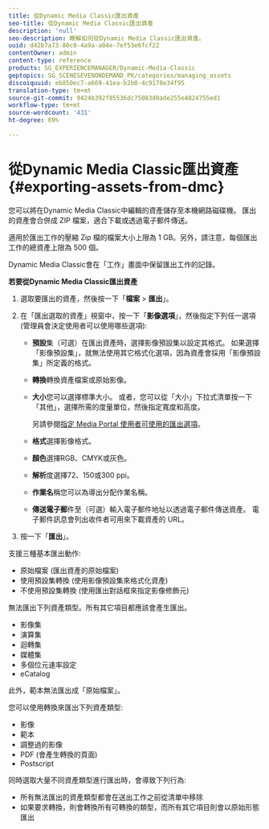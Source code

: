 ```yaml
---
title: 從Dynamic Media Classic匯出資產
seo-title: 從Dynamic Media Classic匯出資產
description: 'null'
seo-description: 瞭解如何從Dynamic Media Classic匯出資產。
uuid: d42b7a73-80c0-4a9a-a04e-7ef53e6fcf22
contentOwner: admin
content-type: reference
products: SG_EXPERIENCEMANAGER/Dynamic-Media-Classic
geptopics: SG_SCENESEVENONDEMAND_PK/categories/managing_assets
discoiquuid: eb850ec7-a669-41ea-b2b0-4c9178e34f95
translation-type: tm+mt
source-git-commit: 9424b392f85536dc75083d0ade255e4824755ed1
workflow-type: tm+mt
source-wordcount: '431'
ht-degree: 69%

---
```



# 從Dynamic Media Classic匯出資產{#exporting-assets-from-dmc}

您可以將在Dynamic Media Classic中編輯的資產儲存至本機網路磁碟機。 匯出的資產會合併成 ZIP 檔案，適合下載或透過電子郵件傳送。

適用於匯出工作的壓縮 Zip 檔的檔案大小上限為 1 GB。另外，請注意，每個匯出工作的總資產上限為 500 個。

Dynamic Media Classic會在「工作」畫面中保留匯出工作的記錄。

**若要從Dynamic Media Classic匯出資產**

1. 選取要匯出的資產，然後按一下「**檔案** > **匯出**」。
1. 在「匯出選取的資產」視窗中，按一下「**影像選項**」，然後指定下列任一選項 (管理員會決定使用者可以使用哪些選項):

   * **預設**&#x200B;集（可選）在匯出資產時，選擇影像預設集以設定其格式。 如果選擇「影像預設集」，就無法使用其它格式化選項，因為資產會採用「影像預設集」所定義的格式。

   * **轉換**&#x200B;轉換資產檔案或原始影像。

   * **大小**&#x200B;您可以選擇標準大小。 或者，您可以從「大小」下拉式清單按一下「其他」，選擇所需的度量單位，然後指定寬度和高度。

      另請參閱[指定 Media Portal 使用者可使用的匯出選項](specifying-export-options-available-media.md#specifying_export_options_available_to_media_portal_users)。

   * **格式**&#x200B;選擇影像格式。

   * **顏色**&#x200B;選擇RGB、CMYK或灰色。

   * **解析**&#x200B;度選擇72、150或300 ppi。

   * **作業名**&#x200B;稱您可以為導出分配作業名稱。

   * **傳送電子郵**&#x200B;件至（可選）輸入電子郵件地址以透過電子郵件傳送資產。 電子郵件訊息會列出收件者可用來下載資產的 URL。

1. 按一下「**匯出**」。

支援三種基本匯出動作:

* 原始檔案 (匯出資產的原始檔案)
* 使用預設集轉換 (使用影像預設集來格式化資產)
* 不使用預設集轉換 (使用匯出對話框來指定影像修飾元)

無法匯出下列資產類型。所有其它項目都應該會產生匯出。

* 影像集
* 演算集
* 迴轉集
* 媒體集
* 多個位元速率設定
* eCatalog

此外，範本無法匯出成「原始檔案」。

您可以使用轉換來匯出下列資產類型:

* 影像
* 範本
* 調整過的影像
* PDF (會產生轉換的頁面)
* Postscript

同時選取大量不同資產類型進行匯出時，會導致下列行為:

* 所有無法匯出的資產類型都會在送出工作之前從清單中移除
* 如果要求轉換，則會轉換所有可轉換的類型，而所有其它項目則會以原始形態匯出

